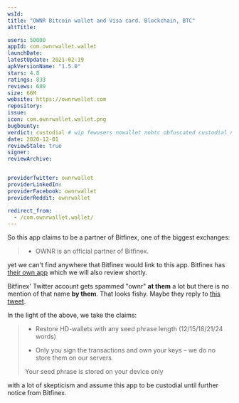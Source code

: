 ```yaml
---
wsId: 
title: "OWNR Bitcoin wallet and Visa card. Blockchain, BTC"
altTitle: 

users: 50000
appId: com.ownrwallet.wallet
launchDate: 
latestUpdate: 2021-02-19
apkVersionName: "1.5.0"
stars: 4.8
ratings: 833
reviews: 689
size: 66M
website: https://ownrwallet.com
repository: 
issue: 
icon: com.ownrwallet.wallet.png
bugbounty: 
verdict: custodial # wip fewusers nowallet nobtc obfuscated custodial nosource nonverifiable reproducible bounty defunct
date: 2020-12-01
reviewStale: true
signer: 
reviewArchive:


providerTwitter: ownrwallet
providerLinkedIn: 
providerFacebook: ownrwallet
providerReddit: ownrwallet

redirect_from:
  - /com.ownrwallet.wallet/
---
```



So this app claims to be a partner of Bitfinex, one of the biggest exchanges:

> - OWNR is an official partner of Bitfinex. 

yet we can't find anywhere that Bitfinex would link to this app. Bitfinex has
[their own app](https://play.google.com/store/apps/details?id=com.bitfinex.mobileapp)
which we will also review shortly.

Bitfinex' Twitter account gets spammed "ownr" **at them** a lot but there is no
mention of that name **by them**. That looks fishy. Maybe they reply to
[this tweet](https://twitter.com/LeoWandersleb/status/1333912501378048002).

In the light of the above, we take the claims:

> - Restore HD-wallets with any seed phrase length (12/15/18/21/24 words)
> 
> - Only you sign the transactions and own your keys – we do no store them on our servers
> 
> Your seed phrase is stored on your device only

with a lot of skepticism and assume this app to be custodial until further
notice from Bitfinex.